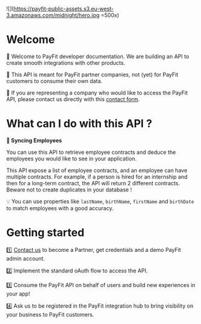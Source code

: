 ![](https://payfit-public-assets.s3.eu-west-3.amazonaws.com/midnight/hero.jpg =500x)

# Welcome

👋 Welcome to PayFit developer documentation. We are building an API to create smooth integrations with other products.

🎯 This API is meant for PayFit partner companies, not (yet) for PayFit customers to consume their own data.

📝 If you are representing a company who would like to access the PayFit API, please contact us directly with this [contact form](https://payfit-survey.typeform.com/to/BlNA24bh).

# What can I do with this API ?

**🔄 Syncing Employees**

You can use this API to retrieve employee contracts and deduce the employees you would like to see in your application.

This API expose a list of employee contracts, and an employee can have multiple contracts. For example, if a person is hired for an internship and then for a long-term contract, the API will return 2 different contracts. Beware not to create duplicates in your database !

💡 You can use properties like `lastName`, `birthName`, `firstName` and `birthDate` to match employees with a good accuracy.

# Getting started

1️⃣ [Contact us](https://payfit-survey.typeform.com/to/BlNA24bh) to become a Partner, get credentials and a demo PayFit admin account.

2️⃣ Implement the standard oAuth flow to access the API.

3️⃣ Consume the PayFit API on behalf of users and build new experiences in your app!

4️⃣ Ask us to be registered in the PayFit integration hub to bring visibility on your business to PayFit customers.
